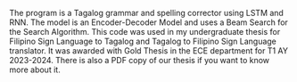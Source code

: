 The program is a Tagalog grammar and spelling corrector using LSTM and RNN. The model is an Encoder-Decoder Model and uses a Beam Search for the Search Algorithm. This code was used in my undergraduate thesis for Filipino Sign Language to Tagalog and Tagalog to Filipino Sign Language translator. It was awarded with Gold Thesis in the ECE department for T1 AY 2023-2024. There is also a PDF copy of our thesis if you want to know more about it. 
